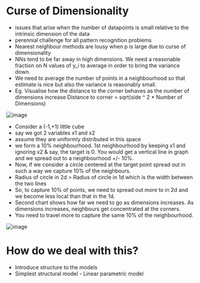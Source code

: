 # Curse of Dimensionality

- issues that arise when the number of datapoints is small relative to the intrinsic dimension of the data
- perennial challenge for all pattern recognition problems
- Nearest neighbour methods are lousy when p is large due to curse of dimensionality
- NNs tend to be far away in high dimensions. We need a reasonable fraction on N values of y_i to average in order to bring the variance down.
- We need to average the number of points in a neighbourhood so that estimate is nice but also the variance is reasonably small.
- Eg. Visualise how the distance to the corner behaves as the number of dimensions increase
 Distance to corner = sqrt(side ^ 2 * Number of Dimensions)

![image](https://github.com/user-attachments/assets/af600aca-831d-47a8-a8f1-1c7baff7fd00)

- Consider a (-1,+1) little cube
- say we got 2 variables x1 and x2
- assume they are uniformly distributed in this space
- we form a 10% neighbourhood. 1st neighbourhood by keeping x1 and ignoring x2 & say, the target is 0. You would get a vertical line in graph and we spread out to a neighbourhood +/- 10%.
- Now, if we consider a circle centered at the target point spread out in such a way we capture 10% of the neighbours.
- Radius of circle in 2d > Radius of circle in 1d which is the width between the two lines
- So, to capture 10% of points, we need to spread out more to in 2d and we become less local than that in the 1d.
- Second chart shows how far we need to go as dimensions increases. As dimensions increases, neighbours get concentrated at the corners.
- You need to travel more to capture the same 10% of the neighbourhood.

![image](https://github.com/user-attachments/assets/0f39073d-505a-441f-bf91-c5caf54657d9)

# How do we deal with this?
- Introduce structure to the models
- Simplest structural model - Linear parametric model

